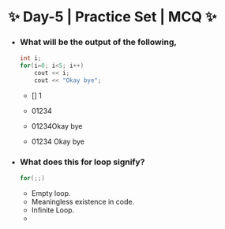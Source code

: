 # :sparkles: Day-5 | Practice Set | MCQ :sparkles:

- ### What will be the output of the following,

  ```c++
  int i;
  for(i=0; i<5; i++)
      cout << i;
      cout << "Okay bye";
  ```

  - [] 1

  - 01234
  - 01234Okay bye
  - 01234 Okay bye

- ### What does this for loop signify?
  ```c++
  for(;;)
  ```
  - Empty loop.
  - Meaningless existence in code.
  - Infinite Loop.
  -
